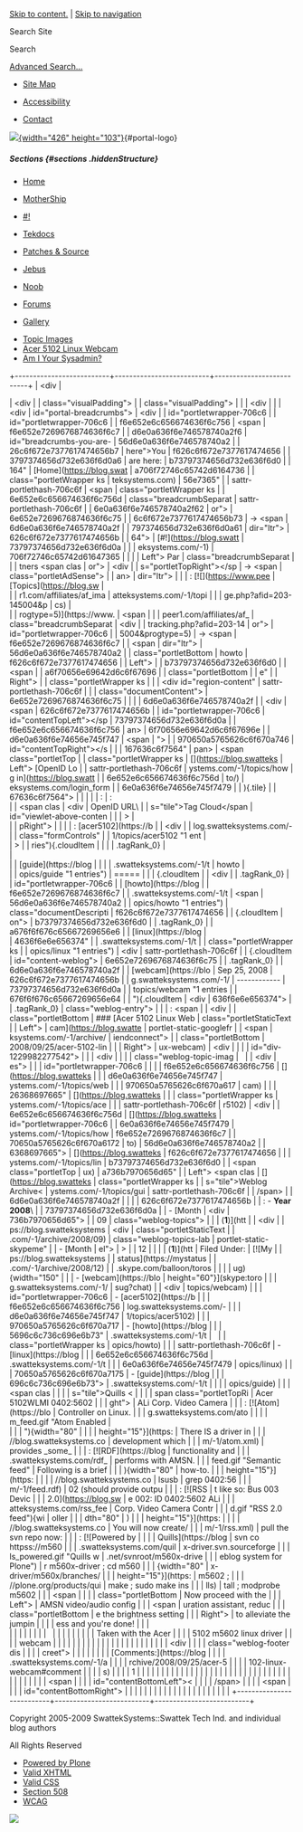 <div id="visual-portal-wrapper">

<div id="portal-top">

<div id="portal-header">

[Skip to
content.](https://blog.swatteksystems.com/old/-1/topics/howto#documentContent)
| [Skip to
navigation](https://blog.swatteksystems.com/old/-1/topics/howto#portlet-navigation-tree)

<div id="portal-searchbox">

Search Site
<div class="LSBox">

<span>Search</span>
<div id="LSResult" class="LSResult" style="">

<div id="LSShadow" class="LSShadow">

</div>

</div>

</div>

<div id="portal-advanced-search" class="hiddenStructure">

[Advanced Search…](https://blog.swatteksystems.com/old/search_form)

</div>

</div>

-   <div id="siteaction-sitemap">

    </div>

    [Site Map](https://blog.swatteksystems.com/old/sitemap "Site Map")
-   <div id="siteaction-accessibility">

    </div>

    [Accessibility](https://blog.swatteksystems.com/old/accessibility-info "Accessibility")
-   <div id="siteaction-contact">

    </div>

    [Contact](https://blog.swatteksystems.com/old/contact-info "Contact")

[![](https://blog.swatteksystems.com/old/logo.png){width="426"
height="103"}](https://blog.swatteksystems.com){#portal-logo}

</div>

##### Sections {#sections .hiddenStructure}

<div id="globalnav-wrapper">

-   <div id="portaltab-index_html">

    </div>

    [Home](https://blog.swatteksystems.com)
-   <div id="portaltab-MotherShip">

    </div>

    [MotherShip](https://blog.swatteksystems.com)
-   <div id="portaltab--1">

    </div>

    [\#!](https://blog.swatteksystems.com/old/-1 "UNIX & Linux guides, howto and tips.")
-   <div id="portaltab-tekdocs">

    </div>

    [Tekdocs](https://blog.swatteksystems.com/old/tekdocs "Various technical documents including Sun xVM VirtualBox.")
-   <div id="portaltab-patches-source">

    </div>

    [Patches &
    Source](https://blog.swatteksystems.com/old/patches-source "patches and source (tarballs, etc.)")
-   <div id="portaltab-jebus">

    </div>

    [Jebus](https://blog.swatteksystems.com/old/jebus "An animated flash avatar generated via The Simpsons .")
-   <div id="portaltab-noob">

    </div>

    [Noob](https://blog.swatteksystems.com/old/noob "A newbie's view of linux fresh from windoze world")
-   <div id="portaltab-forums">

    </div>

    [Forums](https://blog.swatteksystems.com/old/forums "Community help forums.")
-   <div id="portaltab-gallery">

    </div>

    [Gallery](https://blog.swatteksystems.com/old/gallery "Photos")

<!-- -->

-   [Topic Images](https://blog.swatteksystems.com/old/-1/topic_images)
-   [Acer 5102 Linux
    Webcam](https://blog.swatteksystems.com/old/-1/acer-5102-linux-webcam "Acer 5102WLMI 0402:5602 ALi Corp. Video Camera Controller on Linux.")
-   [Am I Your
    Sysadmin?](https://blog.swatteksystems.com/old/-1/am-i-your-sysadmin)

<div id="globalnav-bottom" class="visualClear">

<span></span>

</div>

</div>

</div>

<div id="clear-space-before-wrapper-table" class="visualClear">

</div>

+--------------------------+--------------------------+--------------------------+
| <div                     | <div>                    | <div                     |
| class="visualPadding">   |                          | class="visualPadding">   |
|                          | <div                     |                          |
| <div                     | id="portal-breadcrumbs"> | <div                     |
| id="portletwrapper-706c6 |                          | id="portletwrapper-706c6 |
| f6e652e6c656674636f6c756 | <span                    | f6e652e7269676874636f6c7 |
| d6e0a636f6e746578740a2f6 | id="breadcrumbs-you-are- | 56d6e0a636f6e746578740a2 |
| 26c6f672e7377617474656b7 | here">You                | f626c6f672e7377617474656 |
| 3797374656d732e636f6d0a6 | are here:</span>         | b73797374656d732e636f6d0 |
| 164"                     | [Home](https://blog.swat | a706f72746c65742d6164736 |
| class="portletWrapper ks | teksystems.com)          | 56e7365"                 |
| sattr-portlethash-706c6f | <span                    | class="portletWrapper ks |
| 6e652e6c656674636f6c756d | class="breadcrumbSeparat | sattr-portlethash-706c6f |
| 6e0a636f6e746578740a2f62 | or">                     | 6e652e7269676874636f6c75 |
| 6c6f672e7377617474656b73 | → </span> <span          | 6d6e0a636f6e746578740a2f |
| 797374656d732e636f6d0a61 | dir="ltr">               | 626c6f672e7377617474656b |
| 64">                     | [\#!](https://blog.swatt | 73797374656d732e636f6d0a |
|                          | eksystems.com/-1)        | 706f72746c65742d61647365 |
|  <span class="portletTop | <span                    | 6e7365">                 |
| Left"></span> <span> Par | class="breadcrumbSeparat |                          |
| tners </span> <span clas | or">                     | <div                     |
| s="portletTopRight"></sp | → </span> </span> <span  | class="portletAdSense">  |
| an>                      | dir="ltr">               |                          |
| :   [![](https://www.pee | [Topics](https://blog.sw | </div>                   |
| r1.com/affiliates/af_ima | atteksystems.com/-1/topi |                          |
| ge.php?afid=203-145004&p | cs)                      | </div>                   |
| rogtype=5)](https://www. | <span                    |                          |
| peer1.com/affiliates/af_ | class="breadcrumbSeparat | <div                     |
| tracking.php?afid=203-14 | or">                     | id="portletwrapper-706c6 |
| 5004&progtype=5)         | → </span> </span> <span  | f6e652e7269676874636f6c7 |
|     <span                | dir="ltr">               | 56d6e0a636f6e746578740a2 |
|     class="portletBottom | <span>howto</span>       | f626c6f672e7377617474656 |
| Left"></span>            | </span>                  | b73797374656d732e636f6d0 |
|     <span                |                          | a6f70656e69642d6c6f67696 |
|     class="portletBottom | </div>                   | e"                       |
| Right"></span>           |                          | class="portletWrapper ks |
|                          | <div id="region-content" | sattr-portlethash-706c6f |
| </div>                   | class="documentContent"> | 6e652e7269676874636f6c75 |
|                          |                          | 6d6e0a636f6e746578740a2f |
| <div                     | <span                    | 626c6f672e7377617474656b |
| id="portletwrapper-706c6 | id="contentTopLeft"></sp | 73797374656d732e636f6d0a |
| f6e652e6c656674636f6c756 | an>                      | 6f70656e69642d6c6f67696e |
| d6e0a636f6e74656e745f747 | <span                    | ">                       |
| 970650a5765626c6f670a746 | id="contentTopRight"></s |                          |
| 167636c6f7564"           | pan>                     |  <span class="portletTop |
| class="portletWrapper ks | [](https://blog.swatteks | Left"></span> [OpenID Lo |
| sattr-portlethash-706c6f | ystems.com/-1/topics/how | g in](https://blog.swatt |
| 6e652e6c656674636f6c756d | to/)                     | eksystems.com/login_form |
| 6e0a636f6e74656e745f7479 |                          | ){.tile} <span class="po |
| 70650a5765626c6f670a7461 | Info                     | rtletTopRight"></span>   |
| 67636c6f7564">           |                          |                          |
|                          | :                        | :   <div class="field">  |
|  <span class="portletTop |                          |                          |
| Left"></span> <span clas | <div                     |     OpenID URL\          |
| s="tile">Tag Cloud</span | id="viewlet-above-conten |                          |
| > <span class="portletTo | t">                      |     </div>               |
| pRight"></span>          |                          |                          |
| :   [acer5102](https://b | </div>                   |     <div                 |
| log.swatteksystems.com/- |                          |     class="formControls" |
| 1/topics/acer5102 "1 ent | <div id="content">       | >                        |
| ries"){.cloudItem        |                          |                          |
|     .tagRank_0}          | <div>                    |     </div>               |
|     [guide](https://blog |                          |                          |
| .swatteksystems.com/-1/t | howto                    | </div>                   |
| opics/guide "1 entries") | =====                    |                          |
| {.cloudItem              |                          | <div                     |
|     .tagRank_0}          | <div id="topic-summary"> | id="portletwrapper-706c6 |
|     [howto](https://blog |                          | f6e652e7269676874636f6c7 |
| .swatteksystems.com/-1/t | <span                    | 56d6e0a636f6e746578740a2 |
| opics/howto "1 entries") | class="documentDescripti | f626c6f672e7377617474656 |
| {.cloudItem              | on"></span>              | b73797374656d732e636f6d0 |
|     .tagRank_0}          |                          | a676f6f676c65667269656e6 |
|     [linux](https://blog | </div>                   | 4636f6e6e656374"         |
| .swatteksystems.com/-1/t |                          | class="portletWrapper ks |
| opics/linux "1 entries") | <div                     | sattr-portlethash-706c6f |
| {.cloudItem              | id="content-weblog">     | 6e652e7269676874636f6c75 |
|     .tagRank_0}          |                          | 6d6e0a636f6e746578740a2f |
|     [webcam](https://blo | Sep 25, 2008             | 626c6f672e7377617474656b |
| g.swatteksystems.com/-1/ | ------------             | 73797374656d732e636f6d0a |
| topics/webcam "1 entries |                          | 676f6f676c65667269656e64 |
| "){.cloudItem            | <div                     | 636f6e6e656374">         |
|     .tagRank_0}          | class="weblog-entry">    |                          |
| :   <span                |                          | <div                     |
|     class="portletBottom | ### [Acer 5102 Linux Web | class="portletStaticText |
| Left"></span>            | cam](https://blog.swatte |  portlet-static-googlefr |
|     <span                | ksystems.com/-1/archive/ | iendconnect">            |
|     class="portletBottom | 2008/09/25/acer-5102-lin |                          |
| Right"></span>           | ux-webcam)               | <div                     |
|                          |                          | id="div-1229982277542">  |
| </div>                   | <div                     |                          |
|                          | class="weblog-topic-imag |                          |
| <div                     | es">                     |                          |
| id="portletwrapper-706c6 |                          | </div>                   |
| f6e652e6c656674636f6c756 | [](https://blog.swatteks |                          |
| d6e0a636f6e74656e745f747 | ystems.com/-1/topics/web | </div>                   |
| 970650a5765626c6f670a617 | cam)                     |                          |
| 26368697665"             | [](https://blog.swatteks | </div>                   |
| class="portletWrapper ks | ystems.com/-1/topics/ace |                          |
| sattr-portlethash-706c6f | r5102)                   | <div                     |
| 6e652e6c656674636f6c756d | [](https://blog.swatteks | id="portletwrapper-706c6 |
| 6e0a636f6e74656e745f7479 | ystems.com/-1/topics/how | f6e652e7269676874636f6c7 |
| 70650a5765626c6f670a6172 | to)                      | 56d6e0a636f6e746578740a2 |
| 6368697665">             | [](https://blog.swatteks | f626c6f672e7377617474656 |
|                          | ystems.com/-1/topics/lin | b73797374656d732e636f6d0 |
|  <span class="portletTop | ux)                      | a736b7970656d65"         |
| Left"></span> <span clas | [](https://blog.swatteks | class="portletWrapper ks |
| s="tile">Weblog Archive< | ystems.com/-1/topics/gui | sattr-portlethash-706c6f |
| /span> <span class="port | de)                      | 6e652e7269676874636f6c75 |
| letTopRight"></span>     |                          | 6d6e0a636f6e746578740a2f |
|                          | </div>                   | 626c6f672e7377617474656b |
| :   -   **Year 2008**\   |                          | 73797374656d732e636f6d0a |
|         -   [<span>Month | <div                     | 736b7970656d65">         |
|             09</span>    | class="weblog-topics">   |                          |
|             (**1**)](htt |                          | <div                     |
| ps://blog.swatteksystems | <div                     | class="portletStaticText |
| .com/-1/archive/2008/09) | class="weblog-topics-lab |  portlet-static-skypeme" |
|         -   [<span>Month | el">                     | >                        |
|             12</span>    |                          |                          |
|             (**1**)](htt | Filed Under:             | [![My                    |
| ps://blog.swatteksystems |                          | status](https://mystatus |
| .com/-1/archive/2008/12) | </div>                   | .skype.com/balloon/toros |
|                          |                          | ug){width="150"          |
| </div>                   | -   [webcam](https://blo | height="60"}](skype:toro |
|                          | g.swatteksystems.com/-1/ | sug?chat)                |
| <div                     | topics/webcam)           |                          |
| id="portletwrapper-706c6 | -   [acer5102](https://b | </div>                   |
| f6e652e6c656674636f6c756 | log.swatteksystems.com/- |                          |
| d6e0a636f6e74656e745f747 | 1/topics/acer5102)       | </div>                   |
| 970650a5765626c6f670a717 | -   [howto](https://blog |                          |
| 5696c6c736c696e6b73"     | .swatteksystems.com/-1/t |                          |
| class="portletWrapper ks | opics/howto)             |                          |
| sattr-portlethash-706c6f | -   [linux](https://blog | </div>                   |
| 6e652e6c656674636f6c756d | .swatteksystems.com/-1/t |                          |
| 6e0a636f6e74656e745f7479 | opics/linux)             |                          |
| 70650a5765626c6f670a7175 | -   [guide](https://blog |                          |
| 696c6c736c696e6b73">     | .swatteksystems.com/-1/t |                          |
|                          | opics/guide)             |                          |
|  <span class="portletTop |                          |                          |
| Left"></span> <span clas | </div>                   |                          |
| s="tile">Quills</span> < |                          |                          |
| span class="portletTopRi | Acer 5102WLMI 0402:5602  |                          |
| ght"></span>             | ALi Corp. Video Camera   |                          |
| :   [![Atom](https://blo | Controller on Linux.     |                          |
| g.swatteksystems.com/ato |                          |                          |
| m_feed.gif "Atom Enabled | <div class="plain">      |                          |
| "){width="80"            |                          |                          |
|     height="15"}](https: | There IS a driver in     |                          |
| //blog.swatteksystems.co | development which        |                          |
| m/-1/atom.xml)           | provides \_some\_        |                          |
| :   [![RDF](https://blog | functionality and        |                          |
| .swatteksystems.com/rdf_ | performs with AMSN.      |                          |
| feed.gif "Semantic feed" | Following is a brief     |                          |
| ){width="80"             | how-to.                  |                          |
|     height="15"}](https: |                          |                          |
| //blog.swatteksystems.co |     lsusb | grep 0402:56 |                          |
| m/-1/feed.rdf)           | 02 (should provide outpu |                          |
| :   [![RSS               | t like so: Bus 003 Devic |                          |
|     2.0](https://blog.sw | e 002: ID 0402:5602 ALi  |                          |
| atteksystems.com/rss_fee | Corp. Video Camera Contr |                          |
| d.gif "RSS 2.0 feed"){wi | oller                    |                          |
| dth="80"                 |     )                    |                          |
|     height="15"}](https: |                          |                          |
| //blog.swatteksystems.co |     You will now create/ |                          |
| m/-1/rss.xml)            | pull the svn repo now:   |                          |
| :   [![Powered by        |                          |                          |
|     Quills](https://blog |     svn co httpss://m560 |                          |
| .swatteksystems.com/quil | x-driver.svn.sourceforge |                          |
| ls_powered.gif "Quills w | .net/svnroot/m560x-drive |                          |
| eblog system for Plone") | r m560x-driver ; cd m560 |                          |
| {width="80"              | x-driver/m560x/branches/ |                          |
|     height="15"}](https: | m5602 ;                  |                          |
| //plone.org/products/qui |     make ; sudo make ins |                          |
| lls)                     | tall ; modprobe m5602    |                          |
|     <span                |                          |                          |
|     class="portletBottom |     Now proceed with the |                          |
| Left"></span>            |  AMSN video/audio config |                          |
|     <span                | uration assistant, reduc |                          |
|     class="portletBottom | e the brightness setting |                          |
| Right"></span>           |  to alleviate the jumpin |                          |
|                          | ess and you're done!     |                          |
| </div>                   |                          |                          |
|                          |                          |                          |
|                          |                          |                          |
|                          |                          |                          |
| </div>                   |     Taken with the Acer  |                          |
|                          | 5102 m5602 linux driver  |                          |
|                          | webcam                   |                          |
|                          |                          |                          |
|                          | </div>                   |                          |
|                          |                          |                          |
|                          | </div>                   |                          |
|                          |                          |                          |
|                          | <div                     |                          |
|                          | class="weblog-footer dis |                          |
|                          | creet">                  |                          |
|                          |                          |                          |
|                          | [Comments:](https://blog |                          |
|                          | .swatteksystems.com/-1/a |                          |
|                          | rchive/2008/09/25/acer-5 |                          |
|                          | 102-linux-webcam#comment |                          |
|                          | s)                       |                          |
|                          | <span>1</span>           |                          |
|                          |                          |                          |
|                          | </div>                   |                          |
|                          |                          |                          |
|                          | </div>                   |                          |
|                          |                          |                          |
|                          | </div>                   |                          |
|                          |                          |                          |
|                          | </div>                   |                          |
|                          |                          |                          |
|                          | <span                    |                          |
|                          | id="contentBottomLeft">< |                          |
|                          | /span>                   |                          |
|                          | <span                    |                          |
|                          | id="contentBottomRight"> |                          |
|                          | </span>                  |                          |
|                          |                          |                          |
|                          | </div>                   |                          |
|                          |                          |                          |
|                          | </div>                   |                          |
+--------------------------+--------------------------+--------------------------+

<div id="clear-space-before-footer" class="visualClear">

</div>

<div id="portal-footer">

Copyright 2005-2009 SwattekSystems::Swattek Tech Ind. and individual
blog authors

All Rights Reserved

</div>

<div id="portal-colophon">

<div class="colophonWrapper">

-   [Powered by
    Plone](https://plone.org "This site was built using Plone CMS, the Open Source Content Management System. Click for more information.")
-   [Valid
    XHTML](https://validator.w3.org/check/referer "This site is valid XHTML.")
-   [Valid
    CSS](https://jigsaw.w3.org/css-validator/check/referer&warning=no&profile=css3&usermedium=all "This site was built with valid CSS.")
-   [Section
    508](https://www.section508.gov "This site conforms to the US Government Section 508 Accessibility Guidelines.")
-   [WCAG](https://www.w3.org/WAI/WCAG1AA-Conformance "This site conforms to the W3C-WAI Web Content Accessibility Guidelines.")

</div>

</div>

<div class="visualClear">

</div>

</div>

<div id="kss-spinner">

![](https://blog.swatteksystems.com/old/spinner.gif)

</div>
